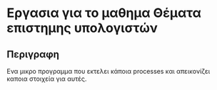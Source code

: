 # Εργασια για το μαθημα Θέματα επιστημης υπολογιστών

## Περιγραφη

Ενα μικρο προγραμμα που εκτελει κάποια processes και απεικονίζει καποια στοιχεία για αυτές.
